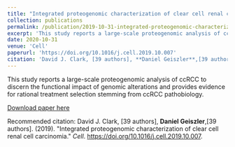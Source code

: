 ```yaml
---
title: "Integrated proteogenomic characterization of clear cell renal cell carcinoma"
collection: publications
permalink: /publication/2019-10-31-integrated-proteogenomic-characterization-of-clear
excerpt: 'This study reports a large-scale proteogenomic analysis of ccRCC to discern the functional impact of genomic alterations and provides evidence for rational treatment selection stemming from ccRCC pathobiology.'
date: 2020-10-31
venue: 'Cell'
paperurl: 'https://doi.org/10.1016/j.cell.2019.10.007'
citation: 'David J. Clark, [39 authors], **Daniel Geiszler**,[39 authors]. (2019). &quot;Integrated proteogenomic characterization of clear cell renal cell carcinomia.&quot; <i>Cell</i>. https://doi.org/10.1016/j.cell.2019.10.007'
---
```

This study reports a large-scale proteogenomic analysis of ccRCC to discern the functional impact of genomic alterations and provides evidence for rational treatment selection stemming from ccRCC pathobiology.

[Download paper here](https://doi.org/10.1016/j.cell.2019.10.007)

Recommended citation: David J. Clark, [39 authors], **Daniel Geiszler**,[39 authors]. (2019). &quot;Integrated proteogenomic characterization of clear cell renal cell carcinomia.&quot; <i>Cell</i>. https://doi.org/10.1016/j.cell.2019.10.007.
